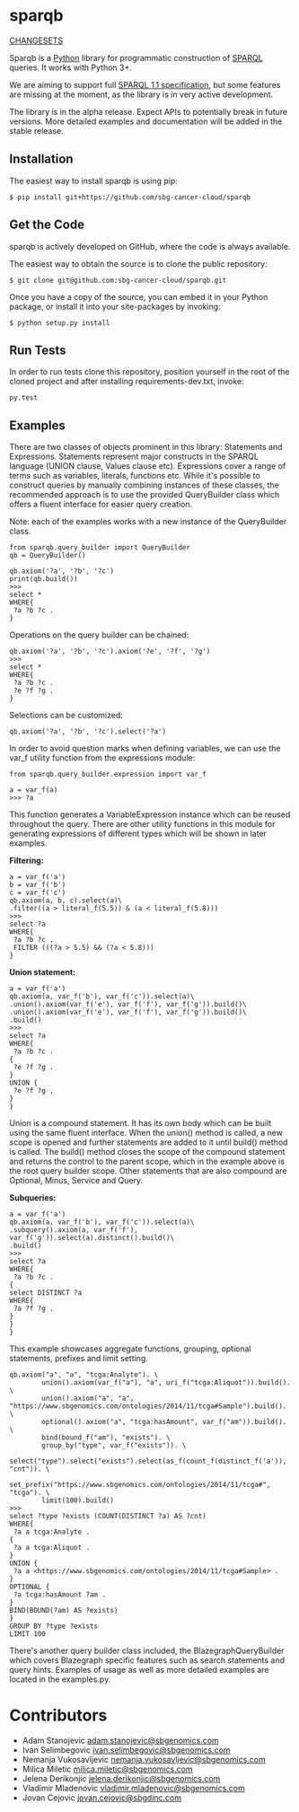 sparqb
===================

[CHANGESETS](CHANGES.md)


Sparqb is a [Python](http://www.python.org/) library for programmatic construction
of [SPARQL](https://www.w3.org/TR/rdf-sparql-query/) queries. It works with Python 3+.

We are aiming to support full [SPARQL 1.1 specification](https://www.w3.org/TR/sparql11-query/),
but some features are missing at the moment, as the library is in very active development.

The library is in the alpha release. Expect APIs to potentially break in future versions. More 
detailed examples and documentation will be added in the stable release.

Installation
------------

The easiest way to install sparqb is using pip:

    $ pip install git+https://github.com/sbg-cancer-cloud/sparqb

Get the Code
------------

sparqb is actively developed on GitHub, where the code is
always available.

The easiest way to obtain the source is to clone the public repository:

    $ git clone git@github.com:sbg-cancer-cloud/sparqb.git

Once you have a copy of the source, you can embed it in your Python
package, or install it into your site-packages by invoking:

    $ python setup.py install


Run Tests
---------

In order to run tests clone this repository, position yourself in the
root of the cloned project and after installing requirements-dev.txt,
invoke:

    py.test

Examples
--------

There are two classes of objects prominent in this library: Statements and Expressions. Statements represent major constructs in the SPARQL language (UNION clause, Values clause etc). Expressions cover a range of terms such as variables, literals, functions etc. While it's possible to construct queries by manually combining instances of these classes, the recommended approach is to use the provided QueryBuilder class which offers a fluent interface for easier query creation.

Note: each of the examples works with a new instance of the QueryBuilder class.


``` {.sourceCode .python}
from sparqb.query_builder import QueryBuilder
qb = QueryBuilder()

qb.axiom('?a', '?b', '?c')
print(qb.build())
>>> 
select *
WHERE{
 ?a ?b ?c .
}
```
Operations on the query builder can be chained:

```{.sourceCode .python}
qb.axiom('?a', '?b', '?c').axiom('?e', '?f', '?g')
>>> 
select *
WHERE{
 ?a ?b ?c .
 ?e ?f ?g .
}
```
Selections can be customized:

```{.sourceCode .python}
qb.axiom('?a', '?b', '?c').select('?a')
```
In order to avoid question marks when defining variables, we can use the var_f utility function from the expressions module:

```{.sourceCode .python}
from sparqb.query_builder.expression import var_f

a = var_f(a)
>>> ?a
```

This function generates a VariableExpression instance which can be reused throughout the query.
There are other utility functions in this module for generating expressions of different types which will be shown in later examples.

**Filtering:**
```{.sourceCode .python}
a = var_f('a')
b = var_f('b')
c = var_f('c')
qb.axiom(a, b, c).select(a)\
.filter((a > literal_f(5.5)) & (a < literal_f(5.8)))
>>>
select ?a
WHERE{
 ?a ?b ?c .
 FILTER (((?a > 5.5) && (?a < 5.8)))
}
```

**Union statement:**
```{.sourceCode .python}
a = var_f('a')
qb.axiom(a, var_f('b'), var_f('c')).select(a)\
.union().axiom(var_f('e'), var_f('f'), var_f('g')).build()\
.union().axiom(var_f('e'), var_f('f'), var_f('g')).build()\
.build()
>>>
select ?a
WHERE{
 ?a ?b ?c .
{
 ?e ?f ?g .
}
UNION {
 ?e ?f ?g .
}
}
```

Union is a compound statement. It has its own body which can be built using the same fluent interface. When the union() method is called, a new scope is opened and further statements are added to it until build() method is called. The build() method closes the scope of the compound statement and returns the control to the parent scope, which in the example above is the root query builder scope. Other statements that are also compound are Optional, Minus, Service and Query.

**Subqueries:**

```{.sourceCode .python}
a = var_f('a')
qb.axiom(a, var_f('b'), var_f('c')).select(a)\
.subquery().axiom(a, var_f('f'), var_f('g')).select(a).distinct().build()\
.build()
>>>
select ?a
WHERE{
 ?a ?b ?c .
{
select DISTINCT ?a
WHERE{
 ?a ?f ?g .
}
}
}
```

This example showcases aggregate functions, grouping, optional statements, prefixes and limit setting.

```{.sourceCode .python}
qb.axiom("a", "a", "tcga:Analyte"). \
        union().axiom(var_f("a"), "a", uri_f("tcga:Aliquot")).build(). \
        union().axiom("a", "a", "https://www.sbgenomics.com/ontologies/2014/11/tcga#Sample").build(). \
        optional().axiom("a", "tcga:hasAmount", var_f("am")).build(). \
        bind(bound_f("am"), "exists"). \
        group_by("type", var_f("exists")). \
        select("type").select("exists").select(as_f(count_f(distinct_f('a')), "cnt")). \
        set_prefix("https://www.sbgenomics.com/ontologies/2014/11/tcga#", "tcga"). \
        limit(100).build()
>>>
select ?type ?exists (COUNT(DISTINCT ?a) AS ?cnt)
WHERE{
 ?a a tcga:Analyte .
{
 ?a a tcga:Aliquot .
}
UNION {
 ?a a <https://www.sbgenomics.com/ontologies/2014/11/tcga#Sample> .
}
OPTIONAL {
 ?a tcga:hasAmount ?am .
}
BIND(BOUND(?am) AS ?exists)
}
GROUP BY ?type ?exists
LIMIT 100
```
There's another query builder class included, the BlazegraphQueryBuilder which covers Blazegraph specific features such as search statements and query hints.
Examples of usage as well as more detailed examples are located in the examples.py.

Contributors
===================
- Adam Stanojevic <adam.stanojevic@sbgenomics.com>
- Ivan Selimbegovic <ivan.selimbegovic@sbgenomics.com>
- Nemanja Vukosavljevic <nemanja.vukosavljevic@sbgenomics.com>
- Milica Miletic <milica.miletic@sbgenomics.com>
- Jelena Derikonjic <jelena.derikonjic@sbgenomics.com>
- Vladimir Mladenovic <vladimir.mladenovic@sbgenomics.com>
- Jovan Cejovic <jovan.cejovic@sbgdinc.com>
